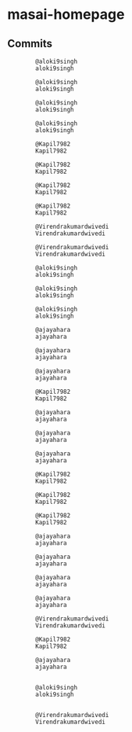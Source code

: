 # masai-homepage


## Commits 

            @aloki9singh
            aloki9singh

            @aloki9singh
            aloki9singh

            @aloki9singh
            aloki9singh 

            @aloki9singh
            aloki9singh 

            @Kapil7982
            Kapil7982 

            @Kapil7982
            Kapil7982 

            @Kapil7982
            Kapil7982 

            @Kapil7982
            Kapil7982 

            @Virendrakumardwivedi
            Virendrakumardwivedi

            @Virendrakumardwivedi
            Virendrakumardwivedi 

            @aloki9singh
            aloki9singh 

            @aloki9singh
            aloki9singh

            @aloki9singh
            aloki9singh

            @ajayahara
            ajayahara 

            @ajayahara
            ajayahara

            @ajayahara
            ajayahara

            @Kapil7982
            Kapil7982 

            @ajayahara
            ajayahara 

            @ajayahara
            ajayahara 

            @ajayahara
            ajayahara

            @Kapil7982
            Kapil7982 

            @Kapil7982
            Kapil7982 

            @Kapil7982
            Kapil7982 

            @ajayahara
            ajayahara 

            @ajayahara
            ajayahara 

            @ajayahara
            ajayahara 

            @ajayahara
            ajayahara 

            @Virendrakumardwivedi
            Virendrakumardwivedi 

            @Kapil7982
            Kapil7982 

            @ajayahara
            ajayahara 


            @aloki9singh
            aloki9singh 


            @Virendrakumardwivedi
            Virendrakumardwivedi 